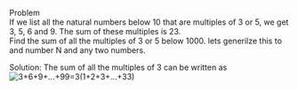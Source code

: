 Problem </br>
If we list all the natural numbers below 10 that are multiples of 3 or 5, we get 3, 5, 6 and 9. The sum of these multiples is 23. </br>
Find the sum of all the multiples of 3 or 5 below 1000. lets generilze this to and number N and any two numbers.

Solution:
The sum of all the multiples of 3 can be written as 
![3+6+9+...+99=3(1+2+3+...+33)](https://render.githubusercontent.com/render/math?math=3%2B6%2B9%2B...%2B99%3D3(1%2B2%2B3%2B...%2B33))
